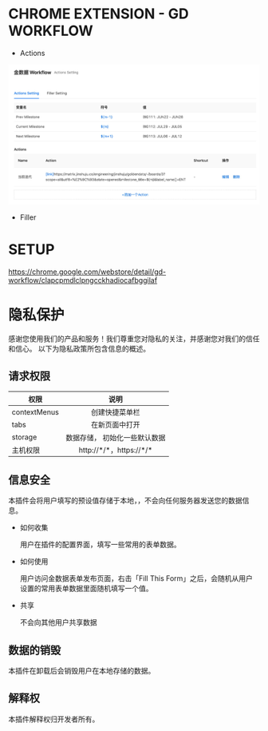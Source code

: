 # CHROME EXTENSION - GD WORKFLOW

- Actions

![img](./overview.jpg)

- Filler

# SETUP

https://chrome.google.com/webstore/detail/gd-workflow/clapcpmdlclpngcckhadiocafbggilaf

# 隐私保护

感谢您使用我们的产品和服务！我们尊重您对隐私的关注，并感谢您对我们的信任和信心。
以下为隐私政策所包含信息的概述。

## 请求权限

| 权限         |             说明              |
| ------------ | :---------------------------: |
| contextMenus |        创建快捷菜单栏         |
| tabs         |        在新页面中打开         |
| storage      | 数据存储， 初始化一些默认数据 |
| 主机权限     |  http://\*/\*，https://\*/\*  |

## 信息安全

本插件会将用户填写的预设值存储于本地，，不会向任何服务器发送您的数据信息。

- 如何收集

  用户在插件的配置界面，填写一些常用的表单数据。

- 如何使用

  用户访问金数据表单发布页面，右击「Fill This Form」之后，会随机从用户设置的常用表单数据里面随机填写一个值。

- 共享

  不会向其他用户共享数据

## 数据的销毁

本插件在卸载后会销毁用户在本地存储的数据。

## 解释权

本插件解释权归开发者所有。
